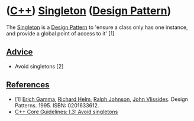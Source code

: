 # ([C++](Cpp.md)) [Singleton](CppDesignPatternSingleton.md) ([Design Pattern](CppDesignPattern.md))

The [Singleton](CppDesignPatternSingleton.md) is a [Design
Pattern](CppDesignPattern.md) to 'ensure a class only has one instance,
and provide a global point of access to it' [1]

## [Advice](CppAdvice.md)

 * Avoid singletons [2]

## [References](CppReferences.md)

 * [1] [Erich Gamma](CppErichGamma.md), [Richard Helm](CppRichardHelm.md), [Ralph Johnson](CppRalphJohnson.md), [John Vlissides](CppJohnVlissides.md). Design Patterns. 1995. ISBN: 0201633612.
 * [C++ Core Guidelines: I.3: Avoid singletons](https://github.com/isocpp/CppCoreGuidelines/blob/master/CppCoreGuidelines.md#i3-avoid-singletons)
